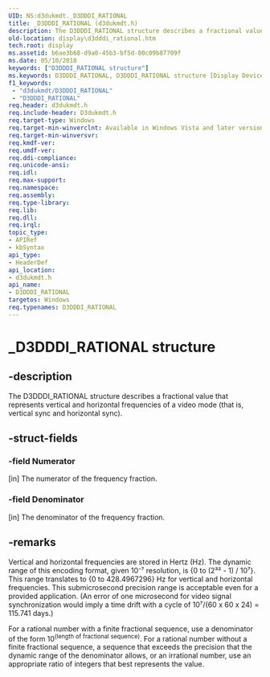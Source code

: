 ```yaml
---
UID: NS:d3dukmdt._D3DDDI_RATIONAL
title: _D3DDDI_RATIONAL (d3dukmdt.h)
description: The D3DDDI_RATIONAL structure describes a fractional value that represents vertical and horizontal frequencies of a video mode (that is, vertical sync and horizontal sync).
old-location: display\d3dddi_rational.htm
tech.root: display
ms.assetid: b6ae3b68-d9a0-45b3-bf5d-00c09b87709f
ms.date: 05/10/2018
keywords: ["D3DDDI_RATIONAL structure"]
ms.keywords: D3DDDI_RATIONAL, D3DDDI_RATIONAL structure [Display Devices], DmStructs_68540737-a888-46aa-99d7-83a071f3f604.xml, _D3DDDI_RATIONAL, d3dukmdt/D3DDDI_RATIONAL, display.d3dddi_rational
f1_keywords:
 - "d3dukmdt/D3DDDI_RATIONAL"
 - "D3DDDI_RATIONAL"
req.header: d3dukmdt.h
req.include-header: D3dukmdt.h
req.target-type: Windows
req.target-min-winverclnt: Available in Windows Vista and later versions of the Windows operating systems.
req.target-min-winversvr: 
req.kmdf-ver: 
req.umdf-ver: 
req.ddi-compliance: 
req.unicode-ansi: 
req.idl: 
req.max-support: 
req.namespace: 
req.assembly: 
req.type-library: 
req.lib: 
req.dll: 
req.irql: 
topic_type:
- APIRef
- kbSyntax
api_type:
- HeaderDef
api_location:
- d3dukmdt.h
api_name:
- D3DDDI_RATIONAL
targetos: Windows
req.typenames: D3DDDI_RATIONAL
---
```


# _D3DDDI_RATIONAL structure


## -description


The D3DDDI_RATIONAL structure describes a fractional value that represents vertical and horizontal frequencies of a video mode (that is, vertical sync and horizontal sync). 


## -struct-fields




### -field Numerator

[in] The numerator of the frequency fraction.


### -field Denominator

[in] The denominator of the frequency fraction.


## -remarks



Vertical and horizontal frequencies are stored in Hertz (Hz). 
	 The dynamic range of this encoding format, given 10⁻⁷ 
	 resolution, is {0 to (2³² - 1) / 10⁷}. This 
	 range translates to {0 to 428.4967296} Hz for vertical and horizontal 
	 frequencies. This submicrosecond precision range is acceptable even for 
	 a provided application. (An error of one microsecond for video signal 
	 synchronization would imply a time drift with a cycle of 
	 10⁷/(60 x 60 x 24) = 115.741 days.)

For a rational number with a finite fractional sequence, use a denominator of the form 10<sup>(length of fractional sequence)</sup>. For a rational number without a finite fractional sequence, a sequence that exceeds the precision that the dynamic range of the denominator allows, or an irrational number, use an appropriate ratio of integers that best represents the value.



